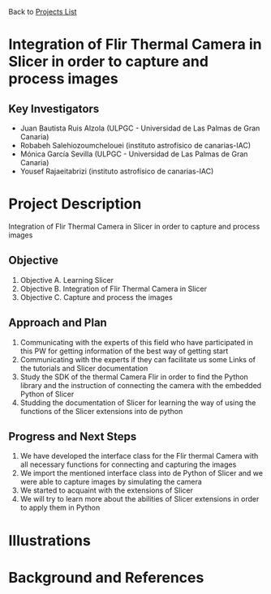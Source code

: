 Back to [Projects List](../../README.md#ProjectsList)

# Integration of Flir Thermal Camera in Slicer in order to capture and process images

## Key Investigators

- Juan Bautista Ruis Alzola (ULPGC - Universidad de Las Palmas de Gran Canaria)
- Robabeh Salehiozoumchelouei (instituto astrofísico de canarias-IAC)
- Mónica García Sevilla (ULPGC - Universidad de Las Palmas de Gran Canaria)
- Yousef Rajaeitabrizi (instituto astrofísico de canarias-IAC)

# Project Description
Integration of Flir Thermal Camera in Slicer in order to capture and process images

## Objective

<!-- Describe here WHAT you would like to achieve (what you will have as end result). -->

1. Objective A. Learning Slicer
1. Objective B. Integration of Flir Thermal Camera in Slicer
1. Objective C. Capture and process the images

## Approach and Plan

<!-- Describe here HOW you would like to achieve the objectives stated above. -->

1. Communicating with the experts of this field who have participated in this PW for getting information of the best way of getting start
1. Communicating with the experts if they can facilitate us some Links of the tutorials and Slicer documentation
1. Study the SDK of the thermal Camera Flir in order to find the Python library and the instruction of connecting the camera with the embedded Python of Slicer
1. Studding the documentation of Slicer for learning the way of using the functions of the Slicer extensions into de python

## Progress and Next Steps

<!-- Update this section as you make progress, describing of what you have ACTUALLY DONE. If there are specific steps that you could not complete then you can describe them here, too. -->

1. We have developed the interface class for the Flir thermal Camera with all necessary functions for connecting and capturing the images
1. We import the mentioned interface class into de Python of Slicer and we were able to capture images by simulating the camera
1. We started to acquaint with the extensions of Slicer
1. We will try to learn more about the abilities of Slicer extensions in order to apply them in Python


# Illustrations

<!-- Add pictures and links to videos that demonstrate what has been accomplished.
![Description of picture](Example2.jpg)
![Some more images](Example2.jpg)
-->

# Background and References

<!-- If you developed any software, include link to the source code repository. If possible, also add links to sample data, and to any relevant publications. -->
